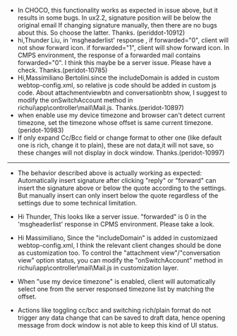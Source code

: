 
* In CHOCO, this functionality works as expected in issue above, but it results in some bugs. In ux2.2, signature position will be below the original email If changing signature manually, then there are no bugs about this. So choose the latter. Thanks. (periddot-10912)
* hi,Thunder Liu, in 'msgheaderlist' response , if forwarded="0", client will not show forward icon. if forwarded="1", client will show forward icon. In CMPS environment, the response of a forwarded mail contains forwarded="0". I think this maybe be a server issue. Please have a check. Thanks.(peridot-10785)
* Hi,Massimiliano Bertolini.since the includeDomain is added in custom webtop-config.xml, so relative js code should be added in custom js code. About attachmentviewbtn and conversationbtn show, I suggest to modify the onSwitchAccount method in richui\app\controller\mail\Mail.js. Thanks.(peridot-10897)
* when enable use my device timezone and browser can't detect current timezone, set the timezone whose offset is same current timezone.(peridot-10983)
* If only expand Cc/Bcc field or change format to other one (like default one is rich, change it to plain), these are not data,it will not save, so these changes will not display in dock window. Thanks.(peridot-10997)

-------------------------------------------------------------
* The behavior described above is actually working as expected:
Automatically insert signature after clicking "reply" or "forward" can insert the signature above or below the quote according to the settings. But manually insert can only insert below the quote regardless of the settings due to some technical limitation.


* Hi Thunder,
This looks like a server issue. "forwarded" is 0 in the 'msgheaderlist' response in CPMS environment. Please take a look.


* Hi Massimiliano,
Since the "includeDomain" is added in customizaed webtop-config.xml, I think the relevant client changes should be done as customization too. To control the "attachment view"/"conversation view" option status, you can modify the "onSwitchAccount" method in richui\app\controller\mail\Mail.js in customization layer.

* When "use my device timezone" is enabled, client will automatically select one from the server responsed timezone list by matching the offset.

* Actions like toggling cc/bcc and switching rich/plain format do not trigger any data change that can be saved to draft data, hence opening message from dock window is not able to keep this kind of UI status.
